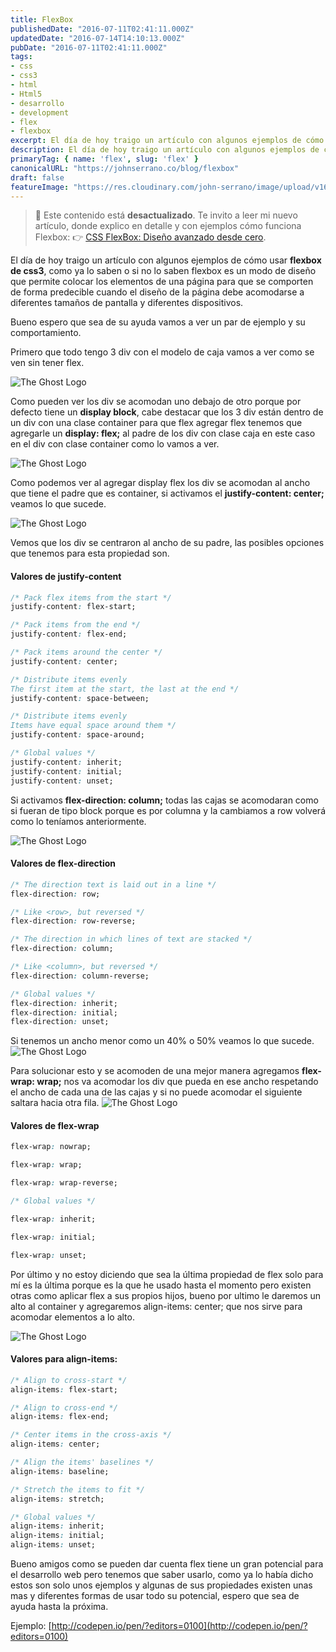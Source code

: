 ```yaml
---
title: FlexBox
publishedDate: "2016-07-11T02:41:11.000Z"
updatedDate: "2016-07-14T14:10:13.000Z"
pubDate: "2016-07-11T02:41:11.000Z"
tags: 
- css
- css3
- html
- Html5
- desarrollo
- development
- flex
- flexbox
excerpt: El día de hoy traigo un artículo con algunos ejemplos de cómo usar flexbox de css3, como ya lo saben o si no lo saben flexbox es un modo de diseño que...
description: El día de hoy traigo un artículo con algunos ejemplos de cómo usar flexbox de css3, como ya lo saben o si no lo saben flexbox es un modo de diseño que...
primaryTag: { name: 'flex', slug: 'flex' }
canonicalURL: "https://johnserrano.co/blog/flexbox"
draft: false
featureImage: "https://res.cloudinary.com/john-serrano/image/upload/v1683566387/John%20Serrano/Blog%20Post/flexbox/flex_p3e9pz.jpg"
---
```


> 🚨 Este contenido está **desactualizado**. Te invito a leer mi nuevo artículo, donde explico en detalle y con ejemplos cómo funciona Flexbox: 👉 [CSS FlexBox: Diseño avanzado desde cero](https://johnserrano.co/blog/css-flexbox-diseno-avanzado-desde-cero).

El día de hoy traigo un artículo con algunos ejemplos de cómo usar **flexbox de css3**, como ya lo saben o si no lo saben flexbox es un modo de diseño que permite colocar los elementos de una página para que se comporten de forma predecible cuando el diseño de la página debe acomodarse a diferentes tamaños de pantalla y diferentes dispositivos.

Bueno espero que sea de su ayuda vamos a ver un par de ejemplo y su comportamiento.

Primero que todo tengo 3 div con el modelo de caja vamos a ver como se ven sin tener flex.

![The Ghost Logo](https://res.cloudinary.com/john-serrano/image/upload/v1683575085/John%20Serrano/Blog%20Post/flexbox/flex_1_orapgs.jpg)

Como pueden ver los div se acomodan uno debajo de otro porque por defecto tiene un **display block**, cabe destacar que los 3 div están dentro de un div con una clase container para que flex agregar flex tenemos que agregarle un **display: flex;** al padre de los div con clase caja en este caso en el div con clase container como lo vamos a ver.

![The Ghost Logo](https://res.cloudinary.com/john-serrano/image/upload/v1683575085/John%20Serrano/Blog%20Post/flexbox/flex_2_bethcm.jpg)

Como podemos ver al agregar display flex los div se acomodan al ancho que tiene el padre que es container, si activamos el **justify-content: center;** veamos lo que sucede.

![The Ghost Logo](https://res.cloudinary.com/john-serrano/image/upload/v1683575084/John%20Serrano/Blog%20Post/flexbox/flex_3_wwyg3n.jpg)

Vemos que los div se centraron al ancho de su padre, las posibles opciones que tenemos para esta propiedad son.

#### Valores de justify-content

```css
/* Pack flex items from the start */
justify-content: flex-start;

/* Pack items from the end */
justify-content: flex-end;

/* Pack items around the center */ 
justify-content: center;

/* Distribute items evenly
The first item at the start, the last at the end */
justify-content: space-between;

/* Distribute items evenly
Items have equal space around them */
justify-content: space-around;

/* Global values */
justify-content: inherit;
justify-content: initial;
justify-content: unset;
```

Si activamos **flex-direction: column;** todas las cajas se acomodaran como si fueran de tipo block porque es por columna y la cambiamos a row volverá como lo teníamos anteriormente.

![The Ghost Logo](https://res.cloudinary.com/john-serrano/image/upload/v1683575085/John%20Serrano/Blog%20Post/flexbox/flex_4_jraye6.jpg)

#### Valores de flex-direction

```css
/* The direction text is laid out in a line */
flex-direction: row;

/* Like <row>, but reversed */
flex-direction: row-reverse;

/* The direction in which lines of text are stacked */
flex-direction: column;

/* Like <column>, but reversed */
flex-direction: column-reverse;

/* Global values */
flex-direction: inherit;
flex-direction: initial;
flex-direction: unset;
```
    

Si tenemos un ancho menor como un 40%  o 50% veamos lo que sucede.
![The Ghost Logo](https://res.cloudinary.com/john-serrano/image/upload/v1683575085/John%20Serrano/Blog%20Post/flexbox/flex_5_wlkq8i.jpg)

Para solucionar esto y se acomoden de una mejor manera agregamos **flex-wrap: wrap;** nos va acomodar los div que pueda en ese ancho respetando el ancho de cada una de las cajas y si no puede acomodar el siguiente saltara hacia otra fila.
![The Ghost Logo](https://res.cloudinary.com/john-serrano/image/upload/v1683575084/John%20Serrano/Blog%20Post/flexbox/flex_6_pn79iu.jpg)

#### Valores de flex-wrap

```css
flex-wrap: nowrap;

flex-wrap: wrap;

flex-wrap: wrap-reverse;

/* Global values */

flex-wrap: inherit;

flex-wrap: initial;

flex-wrap: unset;
```

Por último y no estoy diciendo que sea la última propiedad de flex solo para mí es la última porque es la que he usado hasta el momento pero existen otras como aplicar flex a sus propios hijos, bueno por ultimo le daremos un alto al container y agregaremos align-items: center; que nos sirve para acomodar elementos a lo alto.

![The Ghost Logo](https://res.cloudinary.com/john-serrano/image/upload/v1683575084/John%20Serrano/Blog%20Post/flexbox/flex_7_flkzbr.jpg)

#### Valores para align-items:

```css
/* Align to cross-start */
align-items: flex-start;

/* Align to cross-end */
align-items: flex-end;

/* Center items in the cross-axis */
align-items: center;

/* Align the items' baselines */
align-items: baseline;

/* Stretch the items to fit */
align-items: stretch;

/* Global values */
align-items: inherit;
align-items: initial;
align-items: unset;
```

Bueno amigos como se pueden dar cuenta flex tiene un gran potencial para el desarrollo web pero tenemos que saber usarlo, como ya lo había dicho estos son solo unos ejemplos y algunas de sus propiedades existen unas mas y diferentes formas de usar todo su potencial, espero que sea de ayuda hasta la próxima.

Ejemplo:
[http://codepen.io/pen/?editors=0100](http://codepen.io/pen/?editors=0100)

